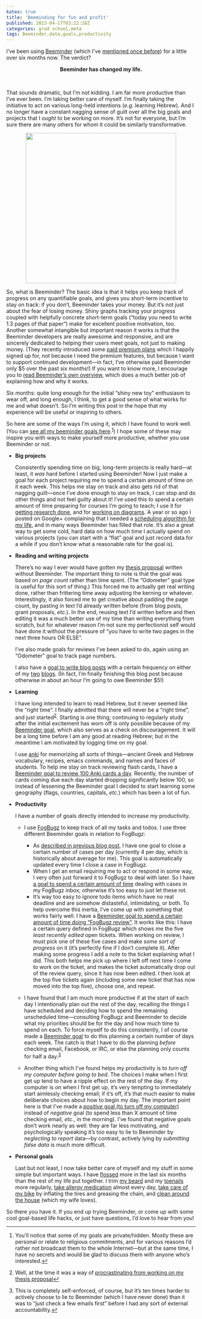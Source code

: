 ```yaml
---
katex: true
title: 'Beeminding for fun and profit'
published: 2013-04-17T03:22:28Z
categories: grad school,meta
tags: Beeminder,data,goals,productivity
---
```


<p><!-- -*- compile-command: "BlogLiterately beeminder.markdown &gt; beeminder.html" -*- --></p>

<p>I’ve been using <a href="https://www.beeminder.com/">Beeminder</a> (which I’ve <a href="http://byorgey.wordpress.com/2012/10/13/fogbugz-beeminder-and-pure-functions-in-the-cloud/">mentioned once before</a>) for a little over six months now. The verdict?</p>

<div style='text-align:center;'>
<strong>Beeminder has changed my life.</strong>
</div>
 
<p><br /></p>
<p>That sounds dramatic, but I’m not kidding. I am far more productive than I’ve ever been. I’m taking better care of myself. I’m finally taking the initiative to act on various long-held intentions (<em>e.g.</em> learning Hebrew). And I no longer have a constant nagging sense of guilt over all the big goals and projects that I <em>ought</em> to be working on more. It’s not for everyone, but I’m sure there are many others for whom it could be similarly transformative.</p>
<div style="text-align:center;">
<div class="figure">
<img width="400" src="https://www.beeminder.com/images/logo_hi.png" />
</div>
</div>
<p>So, what is Beeminder? The basic idea is that it helps you keep track of progress on any quantifiable goals, and gives you short-term incentive to stay on track: if you don’t, Beeminder takes your money. But it’s not just about the fear of losing money. Shiny graphs tracking your progress coupled with helpfully concrete short-term goals (“today you need to write 1.3 pages of that paper”) make for excellent positive motivation, too. Another somewhat intangible but important reason it works is that the Beeminder developers are really awesome and responsive, and are sincerely dedicated to helping their users meet goals, not just to making money. (They recently introduced some <a href="http://blog.beeminder.com/premium/">paid premium plans</a> which I happily signed up for, not because I need the premium features, but because I want to support continued development—in fact, I’ve otherwise paid Beeminder only $5 over the past six months!) If you want to know more, I encourage you to <a href="https://www.beeminder.com/overview">read Beeminder’s own overview</a>, which does a much better job of explaining how and why it works.</p>
<p>Six months: quite long enough for the initial “shiny new toy” enthusiasm to wear off, and long enough, I think, to get a good sense of what works for me and what doesn’t. So I’m writing this post in the hope that my experience will be useful or inspiring to others.</p>
<p>So here are some of the ways I’m using it, which I have found to work well. (You can <a href="https://www.beeminder.com/byorgey">see all my beeminder goals here</a>.<sup><a href="#fn1" class="footnoteRef" id="fnref1">1</a></sup>) I hope some of these may inspire you with ways to make yourself more productive, whether you use Beeminder or not.</p>
<ul>
<li><p><strong>Big projects</strong></p>
<p>Consistently spending time on big, long-term projects is really hard—at least, it <em>was</em> hard before I started using Beeminder! Now I just make a goal for each project requiring me to spend a certain amount of time on it each week. This helps me stay on track and also gets rid of that nagging guilt—once I’ve done enough to stay on track, I can stop and do other things and not feel guilty about it! I’ve used this to spend a certain amount of time preparing for courses I’m going to teach; I use it for <a href="https://www.beeminder.com/byorgey/goals/research">getting research done</a>, and for <a href="https://www.beeminder.com/byorgey/goals/diagrams">working on diagrams</a>. A year or so ago I posted on Google+ complaining that I needed a <a href="https://plus.google.com/106370345151235486956/posts/5i67T33arE9">scheduling algorithm for my life</a>, and in many ways Beeminder has filled that role. It’s also a great way to get some cold, hard data on how much time I actually spend on various projects (you can start with a “flat” goal and just record data for a while if you don’t know what a reasonable rate for the goal is).</p></li>
<li><p><strong>Reading and writing projects</strong></p>
<p>There’s no way I ever would have gotten my <a href="https://www.beeminder.com/byorgey/goals/thesis-proposal">thesis proposal</a> written without Beeminder. The important thing to note is that the goal was based on <em>page count</em> rather than time spent. (The “Odometer” goal type is useful for this sort of thing.) This forced me to actually get real writing done, rather than frittering time away adjusting the kerning or whatever. Interestingly, it also forced me to get creative about padding the page count, by pasting in text I’d already written before (from blog posts, grant proposals, <em>etc.</em>). In the end, reusing text I’d written before and then editing it was a much better use of my time than writing everything from scratch, but for whatever reason I’m not sure my perfectionist self would have done it without the pressure of “you have to write two pages in the next three hours OR ELSE”.</p>
<p>I’ve also made goals for reviews I’ve been asked to do, again using an “Odometer” goal to track page numbers.</p>
<p>I also have a <a href="https://www.beeminder.com/byorgey/goals/blogging">goal to write blog posts</a> with a certain frequency on either of my <a href="http://byorgey.wordpress.com">two</a> <a href="http://mathlesstraveled.com">blogs</a>. (In fact, I’m finally finishing this blog post because otherwise in about an hour I’m going to owe Beeminder $5!)</p></li>
<li><p><strong>Learning</strong></p>
<p>I have long intended to learn to read Hebrew, but it never seemed like the “right time”. I finally admitted that there will never be a “right time”, and just started<sup><a href="#fn2" class="footnoteRef" id="fnref2">2</a></sup>. Starting is one thing; continuing to regularly study after the initial excitement has worn off is only possible because of my <a href="https://www.beeminder.com/byorgey/goals/heb">Beeminder goal</a>, which also serves as a check on discouragement. It will be a long time before I am any good at reading Hebrew; but in the meantime I am motivated by logging time on my goal.</p>
<p>I use <a href="http://ankisrs.net/">anki</a> for memorizing all sorts of things—ancient Greek and Hebrew vocabulary, recipes, emacs commands, and names and faces of students. To help me stay on track reviewing flash cards, I have a <a href="https://www.beeminder.com/byorgey/goals/anki">Beeminder goal to review 100 Anki cards a day</a>. Recently, the number of cards coming due each day started dropping significantly below 100, so instead of lessening the Beeminder goal I decided to start learning some geography (flags, countries, capitals, <em>etc.</em>) which has been a lot of fun.</p></li>
<li><p><strong>Productivity</strong></p>
<p>I have a number of goals directly intended to increase my productivity.</p>
<ul>
<li><p>I use <a href="http://www.fogcreek.com/fogbugz/">FogBugz</a> to keep track of all my tasks and todos. I use three different Beeminder goals in relation to FogBugz:</p>
<ul>
<li>As <a href="http://byorgey.wordpress.com/2012/10/13/fogbugz-beeminder-and-pure-functions-in-the-cloud/">described in previous blog post</a>, I have one goal to close a certain number of cases per day (currently 4 per day, which is historically about average for me). This goal is automatically updated every time I close a case in FogBugz.</li>
<li>When I get an email requiring me to act or respond in some way, I very often just forward it to FogBugz to deal with later. So I have <a href="https://www.beeminder.com/byorgey/goals/fb-inbox">a goal to spend a certain amount of time</a> dealing with cases in my FogBugz inbox; otherwise it’s too easy to just let these rot.</li>
<li>It’s way too easy to ignore todo items which have no real deadline and are somehow distasteful, intimidating, or both. To help overcome this inertia, I’ve come up with something that works fairly well. I have a <a href="https://www.beeminder.com/byorgey/goals/fogbugz-review">Beeminder goal to spend a certain amount of time doing “FogBugz review”</a>. It works like this: I have a certain query defined in FogBugz which shows me the five <em>least recently edited</em> open tickets. When working on review, I must pick one of these five cases and make <em>some sort of progress</em> on it (it’s perfectly fine if I don’t complete it). After making some progress I add a note to the ticket explaining what I did. This both helps me pick up where I left off next time I come to work on the ticket, and makes the ticket automatically drop out of the review query, since it has now been edited. I then look at the top five tickets again (including some new ticket that has now moved into the top five), choose one, and repeat.</li>
</ul></li>
<li><p>I have found that I am much more productive if at the start of each day I intentionally plan out the rest of the day, recalling the things I have scheduled and deciding how to spend the remaining unscheduled time—consulting FogBugz and Beeminder to decide what my priorities should be for the day and how much time to spend on each. To force myself to do this consistently, I of course made a <a href="https://www.beeminder.com/byorgey/goals/plan">Beeminder goal</a> to do this planning a certain number of days each week. The catch is that I have to do the planning <em>before</em> checking email, Facebook, or IRC, or else the planning only counts for half a day.<sup><a href="#fn3" class="footnoteRef" id="fnref3">3</a></sup></p></li>
<li><p>Another thing which I’ve found helps my productivity is to <em>turn off my computer before going to bed</em>. The choices I make when I first get up tend to have a ripple effect on the rest of the day. If my computer is on when I first get up, it’s very tempting to immediately start aimlessly checking email; if it’s off, it’s that much easier to make deliberate choices about how to begin my day. The important point here is that I’ve made a <a href="https://www.beeminder.com/byorgey/goals/shutdown"><em>positive</em> goal (to turn off my computer)</a> instead of <em>negative</em> goal (to spend less than X amount of time checking email, <em>etc.</em>, in the morning). I’ve found that negative goals don’t work nearly as well: they are far less motivating, and psychologically speaking it’s too easy to lie to Beeminder by <em>neglecting to report</em> data—by contrast, actively lying by <em>submitting false data</em> is much more difficult.</p></li>
</ul></li>
<li><p><strong>Personal goals</strong></p>
<p>Last but not least, I now take better care of myself and my stuff in some simple but important ways. I have <a href="https://www.beeminder.com/byorgey/goals/floss">flossed</a> more in the last six months than the rest of my life put together. I trim <a href="https://www.beeminder.com/byorgey/goals/beard">my beard</a> and my <a href="https://www.beeminder.com/byorgey/goals/toenails">toenails</a> more regularly, <a href="https://www.beeminder.com/byorgey/goals/allergy-meds">take allergy medication</a> almost every day, <a href="https://www.beeminder.com/byorgey/goals/bike-care">take care of my bike</a> by inflating the tires and greasing the chain, and <a href="https://www.beeminder.com/byorgey/goals/clean">clean around</a> <a href="https://www.beeminder.com/byorgey/goals/clean-the-shower">the house</a> (which my wife loves).</p></li>
</ul>
<p>So there you have it. If you end up trying Beeminder, or come up with some cool goal-based life hacks, or just have questions, I’d love to hear from you!</p>
<div class="footnotes">
<hr />
<ol>
<li id="fn1"><p>You’ll notice that some of my goals are private/hidden. Mostly these are personal or relate to religious commitments, and for various reasons I’d rather not broadcast them to the whole Internet—but at the same time, I have no secrets and would be glad to discuss them with anyone who’s interested.<a href="#fnref1">↩</a></p></li>
<li id="fn2"><p>Well, at the time it was a way of <a href="http://www.structuredprocrastination.com/">procrastinating from working on my thesis proposal</a><a href="#fnref2">↩</a></p></li>
<li id="fn3"><p>This is completely self-enforced, of course, but it’s ten times harder to actively choose to lie to Beeminder (which I have never done) than it was to “just check a few emails first” before I had any sort of external accountability.<a href="#fnref3">↩</a></p></li>
</ol>
</div>

